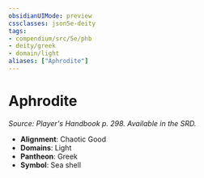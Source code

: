 ```yaml
---
obsidianUIMode: preview
cssclasses: json5e-deity
tags:
- compendium/src/5e/phb
- deity/greek
- domain/light
aliases: ["Aphrodite"]
---
```

# Aphrodite
*Source: Player's Handbook p. 298. Available in the SRD.* 

- **Alignment**: Chaotic Good
- **Domains**: Light
- **Pantheon**: Greek
- **Symbol**: Sea shell